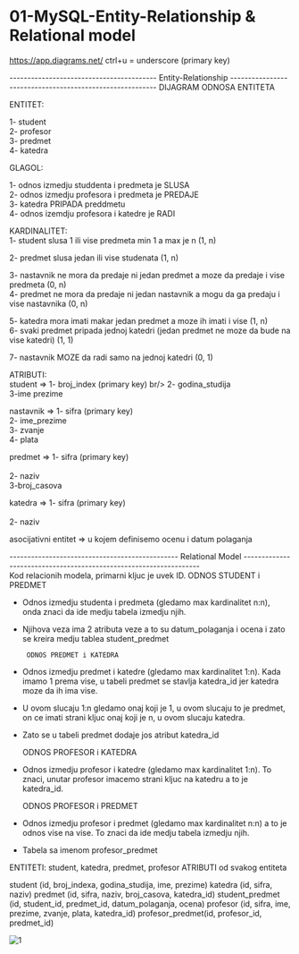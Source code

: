 # 01-MySQL-Entity-Relationship & Relational model

https://app.diagrams.net/    ctrl+u = underscore (primary key)

-----------------------------------------   Entity-Relationship  ---------------------------------------------------------
                                          DIJAGRAM ODNOSA ENTITETA 

ENTITET: <br />

1- student  <br/>
2- profesor <br/>
3- predmet <br/>
4- katedra <br/>



GLAGOL: <br/>

1- odnos izmedju studdenta i predmeta je SLUSA <br/>
2- odnos izmedju profesora i predmeta je PREDAJE <br/>
3- katedra PRIPADA preddmetu <br/>
4- odnos izemdju profesora i katedre je RADI <br/>


KARDINALITET: <br/>
1- student slusa 1 ili vise predmeta  min 1 a max je n (1, n) <br/>

2- predmet slusa jedan ili vise studenata (1, n) <br/>

3- nastavnik ne mora da predaje ni jedan predmet a moze da predaje i vise predmeta (0, n) <br/>
4- predmet ne mora da predaje ni jedan nastavnik a mogu da ga predaju i vise nastavnika (0, n) <br/>

5- katedra mora imati makar jedan predmet a moze ih imati i vise (1, n) <br/>
6- svaki predmet pripada jednoj katedri (jedan predmet ne moze da bude na vise katedri) (1, 1) <br/>

7- nastavnik MOZE da radi samo na jednoj katedri (0, 1) <br/>


ATRIBUTI: <br/>
student => 1- broj_index (primary key) br/>
           2- godina_studija <br/>
           3-ime prezime <br/>
           
nastavnik => 1- sifra (primary key) <br/>
             2- ime_prezime <br/>
             3- zvanje <br/>
             4- plata <br/>
             
predmet   => 1- sifra (primary key)   <br/>         
             2- naziv <br/>
             3-broj_casova <br/>
             
katedra   => 1- sifra (primary key)     <br/>        
             2- naziv <br/>

asocijativni entitet => u kojem definisemo ocenu i datum polaganja <br/>

           
----------------------------------------------- Relational Model  ------------------------------------------------------------------ <br/>
Kod relacionih modela, primarni kljuc je uvek ID.
      ODNOS STUDENT i PREDMET
* Odnos izmedju studenta i predmeta (gledamo max kardinalitet n:n), onda znaci da ide medju tabela izmedju njih.
* Njihova veza ima 2 atributa veze a to su datum_polaganja i ocena i zato se kreira medju tablea student_predmet

       ODNOS PREDMET i KATEDRA
* Odnos izmedju predmet i katedre (gledamo max kardinalitet 1:n). Kada imamo 1 prema vise, u tabeli predmet se stavlja katedra_id jer katedra moze da ih ima vise.
* U ovom slucaju 1:n gledamo onaj koji je 1, u ovom slucaju to je predmet, on ce imati strani kljuc onaj koji je n, u ovom slucaju katedra.
* Zato se u tabeli predmet dodaje jos atribut katedra_id      

     ODNOS PROFESOR i KATEDRA
* Odnos izmedju profesor i katedre (gledamo max kardinalitet 1:n). To znaci, unutar profesor imacemo strani kljuc na katedru a to je katedra_id.
 
    ODNOS PROFESOR i PREDMET
* Odnos izmedju profesor i predmet (gledamo max kardinalitet n:n) a to je odnos vise na vise. To znaci da ide medju tabela izmedju njih.
* Tabela sa imenom profesor_predmet

ENTITETI: student, katedra, predmet, profesor
ATRIBUTI od svakog entiteta

student (id, broj_indexa, godina_studija, ime, prezime)
katedra (id, sifra, naziv)
predmet (id, sifra, naziv, broj_casova, katedra_id)
student_predmet (id, student_id, predmet_id, datum_polaganja, ocena)
profesor (id, sifra, ime, prezime, zvanje, plata, katedra_id)
profesor_predmet(id, profesor_id, predmet_id)

![1](https://user-images.githubusercontent.com/56784702/208450361-8723eeb6-e7ac-48bd-80ea-43ee18ab23f9.png)


